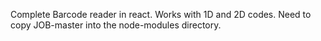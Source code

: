 Complete Barcode reader in react. Works with 1D and 2D codes. Need to copy JOB-master into the node-modules directory.
